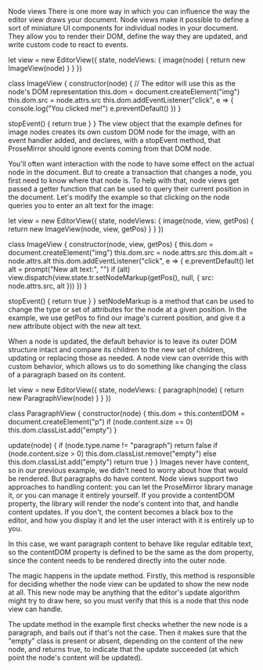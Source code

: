 Node views
There is one more way in which you can influence the way the editor view draws your document. Node views make it possible to define a sort of miniature UI components for individual nodes in your document. They allow you to render their DOM, define the way they are updated, and write custom code to react to events.

let view = new EditorView({
state,
nodeViews: {
image(node) { return new ImageView(node) }
}
})

class ImageView {
constructor(node) {
// The editor will use this as the node's DOM representation
this.dom = document.createElement("img")
this.dom.src = node.attrs.src
this.dom.addEventListener("click", e => {
console.log("You clicked me!")
e.preventDefault()
})
}

stopEvent() { return true }
}
The view object that the example defines for image nodes creates its own custom DOM node for the image, with an event handler added, and declares, with a stopEvent method, that ProseMirror should ignore events coming from that DOM node.

You'll often want interaction with the node to have some effect on the actual node in the document. But to create a transaction that changes a node, you first need to know where that node is. To help with that, node views get passed a getter function that can be used to query their current position in the document. Let's modify the example so that clicking on the node queries you to enter an alt text for the image:

let view = new EditorView({
state,
nodeViews: {
image(node, view, getPos) { return new ImageView(node, view, getPos) }
}
})

class ImageView {
constructor(node, view, getPos) {
this.dom = document.createElement("img")
this.dom.src = node.attrs.src
this.dom.alt = node.attrs.alt
this.dom.addEventListener("click", e => {
e.preventDefault()
let alt = prompt("New alt text:", "")
if (alt) view.dispatch(view.state.tr.setNodeMarkup(getPos(), null, {
src: node.attrs.src,
alt
}))
})
}

stopEvent() { return true }
}
setNodeMarkup is a method that can be used to change the type or set of attributes for the node at a given position. In the example, we use getPos to find our image's current position, and give it a new attribute object with the new alt text.

When a node is updated, the default behavior is to leave its outer DOM structure intact and compare its children to the new set of children, updating or replacing those as needed. A node view can override this with custom behavior, which allows us to do something like changing the class of a paragraph based on its content.

let view = new EditorView({
state,
nodeViews: {
paragraph(node) { return new ParagraphView(node) }
}
})

class ParagraphView {
constructor(node) {
this.dom = this.contentDOM = document.createElement("p")
if (node.content.size == 0) this.dom.classList.add("empty")
}

update(node) {
if (node.type.name != "paragraph") return false
if (node.content.size > 0) this.dom.classList.remove("empty")
else this.dom.classList.add("empty")
return true
}
}
Images never have content, so in our previous example, we didn't need to worry about how that would be rendered. But paragraphs do have content. Node views support two approaches to handling content: you can let the ProseMirror library manage it, or you can manage it entirely yourself. If you provide a contentDOM property, the library will render the node's content into that, and handle content updates. If you don't, the content becomes a black box to the editor, and how you display it and let the user interact with it is entirely up to you.

In this case, we want paragraph content to behave like regular editable text, so the contentDOM property is defined to be the same as the dom property, since the content needs to be rendered directly into the outer node.

The magic happens in the update method. Firstly, this method is responsible for deciding whether the node view can be updated to show the new node at all. This new node may be anything that the editor's update algorithm might try to draw here, so you must verify that this is a node that this node view can handle.

The update method in the example first checks whether the new node is a paragraph, and bails out if that's not the case. Then it makes sure that the "empty" class is present or absent, depending on the content of the new node, and returns true, to indicate that the update succeeded (at which point the node's content will be updated).
